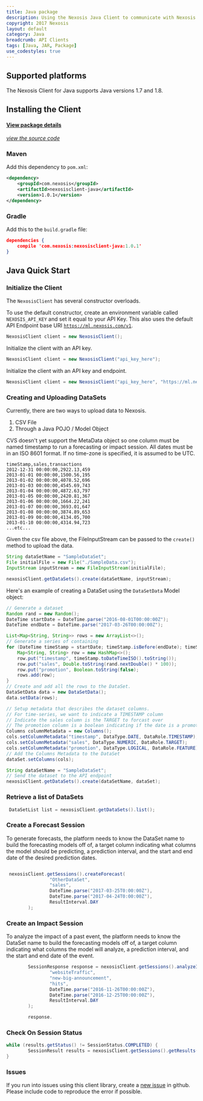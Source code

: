 ```yaml
---
title: Java package
description: Using the Nexosis Java Client to communicate with Nexosis API
copyright: 2017 Nexosis 
layout: default
category: Java
breadcrumb: API Clients
tags: [Java, JAR, Package]
use_codestyles: true
---
```

## Supported platforms

The Nexosis Client for Java supports Java versions 1.7 and 1.8.

## Installing the Client

#### [View package details](https://search.maven.org/#search%7Cga%7C1%7Cnexosis)
*[view the source code](https://github.com/Nexosis/nexosisclient-java)* 

### Maven
Add this dependency to <code>pom.xml</code>:
``` xml
<dependency>
    <groupId>com.nexosis</groupId>
    <artifactId>nexosisclient-java</artifactId>
    <version>1.0.1</version>
</dependency>
```
### Gradle
Add this to the <code>build.gradle</code> file:
``` JSON
dependencies {
    compile 'com.nexosis:nexosisclient-java:1.0.1'
}
```
## Java Quick Start

### Initialize the Client

The <code>NexosisClient</code> has several constructor overloads.

To use the default constructor, create an environment variable called <code>NEXOSIS_API_KEY</code> and set it equal to your API Key. This also uses the default API Endpoint base URI <code>https://ml.nexosis.com/v1</code>.

``` java
NexosisClient client = new NexosisClient(); 
```

Initialize the client with an API key.

``` java 
NexosisClient client = new NexosisClient("api_key_here");
```

Initialize the client with an API key and endpoint.

``` java 
NexosisClient client = new NexosisClient("api_key_here", "https://ml.nexosis.com/v1/");
```

### Creating and Uploading DataSets

Currently, there are two ways to upload data to Nexosis.
1. CSV File
2. Through a Java POJO / Model Object

CVS doesn't yet support the MetaData object so one column must be named timestamp to run a forecasting or impact session. All dates must be in an ISO 8601 format. If no time-zone is specified, it is assumed to be UTC.

``` csv
timeStamp,sales,transactions
2012-12-31 00:00:00,2922.13,459
2013-01-01 00:00:00,1500.56,195
2013-01-02 00:00:00,4078.52,696
2013-01-03 00:00:00,4545.69,743
2013-01-04 00:00:00,4872.63,797
2013-01-05 00:00:00,2420.81,367
2013-01-06 00:00:00,1664.22,241
2013-01-07 00:00:00,3693.01,647
2013-01-08 00:00:00,3874.89,653
2013-01-09 00:00:00,4134.05,700
2013-01-10 00:00:00,4314.94,723
...etc...

```

Given the csv file above, the FileInputStream can be passed to the <code>create()</code> method to upload the data.
``` java
String dataSetName = "SampleDataSet";
File initialFile = new File("./SampleData.csv");
InputStream inputStream = new FileInputStream(initialFile);

nexosisClient.getDataSets().create(dataSetName, inputStream);
```

Here's an example of creating a DataSet using the <code>DataSetData</code> Model object:
``` java
// Generate a dataset
Random rand = new Random();
DateTime startDate = DateTime.parse("2016-08-01T00:00:00Z");
DateTime endDate = DateTime.parse("2017-03-26T00:00:00Z");

List<Map<String, String>> rows = new ArrayList<>();
// Generate a series of containing 
for (DateTime timeStamp = startDate; timeStamp.isBefore(endDate); timeStamp = timeStamp.plusDays(1)) {
    Map<String, String> row = new HashMap<>();
    row.put("timestamp", timeStamp.toDateTimeISO().toString());
    row.put("sales", Double.toString(rand.nextDouble() * 100));
    row.put("promotion", Boolean.toString(false);
    rows.add(row);
}
// Create and add all the rows to the DataSet.
DataSetData data = new DataSetData();
data.setData(rows);

// Setup metadata that describes the dataset columns.
// For time-series, we want to indicate a TIMESTAMP column
// Indicate the sales column is the TARGET to forcast over
// The promotion column is a boolean indicating if the date is a promotional period
Columns columnMetadata = new Columns();
cols.setColumnMetadata("timestamp", DataType.DATE, DataRole.TIMESTAMP);
cols.setColumnMetadata("sales", DataType.NUMERIC, DataRole.TARGET); 
cols.setColumnMetadata("promotion", DataType.LOGICAL, DataRole.FEATURE);
// Add the Columns Metadata to the DataSet
dataSet.setColumns(cols);

String dataSetName = "SampleDataSet";
// Send the dataset to the API endpoint
nexosisClient.getDataSets().create(dataSetName, dataSet);
```

### Retrieve a list of DataSets

``` java
 DataSetList list = nexosisClient.getDataSets().list();

 ```

### Create a Forecast Session

To generate forecasts, the platform needs to know the DataSet name to build the forecasting models off of, a target column indicating what columns the model should be predicting, a prediction interval, and the start and end date of the desired prediction dates.

``` java

 nexosisClient.getSessions().createForecast(
                "OtherDataSet",
                "sales",
                DateTime.parse("2017-03-25T0:00:00Z"),
                DateTime.parse("2017-04-24T0:00:00Z"),
                ResultInterval.DAY
        );


```

### Create an Impact Session

To analyze the impact of a past event, the platform needs to know the DataSet name to build the forecasting models off of, a target column indicating what columns the model will analyze, a prediction interval, and the start and end date of the event.

``` java
        SessionResponse response = nexosisClient.getSessions().analyzeImpact(
                "websiteTraffic",
                "new-big-announcement",
                "hits",
                DateTime.parse("2016-11-26T00:00:00Z"),
                DateTime.parse("2016-12-25T00:00:00Z"),
                ResultInterval.DAY
        );

        response.
```

### Check On Session Status

``` java
while (results.getStatus() != SessionStatus.COMPLETED) {
        SessionResult results = nexosisClient.getSessions().getResults(savedSessionId);    
}
```

### Issues
If you run into issues using this client library, create a [new issue](https://github.com/Nexosis/nexosisclient-net/issues/new) in github. Please include code to reproduce the error if possible.
